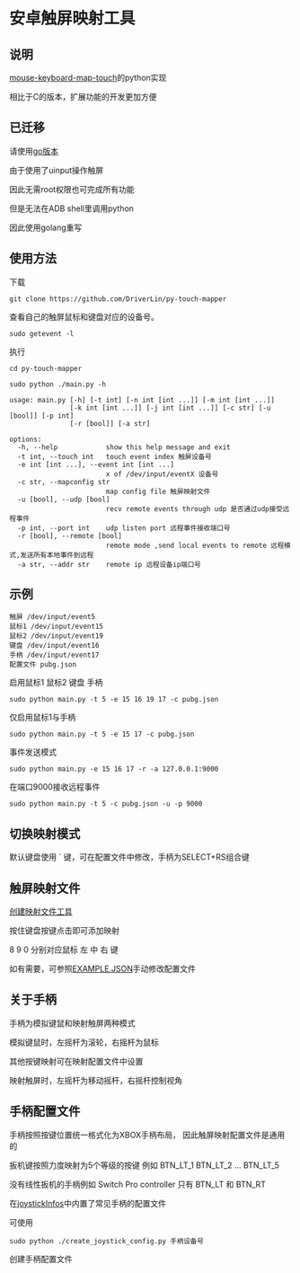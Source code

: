 # 安卓触屏映射工具
## 说明
[mouse-keyboard-map-touch](https://github.com/DriverLin/mouse-keyboard-map-touch)的python实现

相比于C的版本，扩展功能的开发更加方便

## 已迁移

请使用[go版本](https://github.com/DriverLin/go-touch-mapper)

由于使用了uinput操作触屏

因此无需root权限也可完成所有功能

但是无法在ADB shell里调用python

因此使用golang重写

## 使用方法

下载
```
git clone https://github.com/DriverLin/py-touch-mapper
```
查看自己的触屏鼠标和键盘对应的设备号。
```
sudo getevent -l
```
执行
```
cd py-touch-mapper

sudo python ./main.py -h

usage: main.py [-h] [-t int] [-n int [int ...]] [-m int [int ...]]
               [-k int [int ...]] [-j int [int ...]] [-c str] [-u [bool]] [-p int]
               [-r [bool]] [-a str]

options:
  -h, --help            show this help message and exit
  -t int, --touch int   touch event index 触屏设备号
  -e int [int ...], --event int [int ...]
                        x of /dev/input/eventX 设备号
  -c str, --mapconfig str
                        map config file 触屏映射文件
  -u [bool], --udp [bool]
                        recv remote events through udp 是否通过udp接受远程事件
  -p int, --port int    udp listen port 远程事件接收端口号
  -r [bool], --remote [bool]
                        remote mode ,send local events to remote 远程模式,发送所有本地事件到远程
  -a str, --addr str    remote ip 远程设备ip端口号

```
## 示例

```
触屏 /dev/input/event5
鼠标1 /dev/input/event15
鼠标2 /dev/input/event19
键盘 /dev/input/event16
手柄 /dev/input/event17
配置文件 pubg.json 
```
启用鼠标1 鼠标2 键盘 手柄
```
sudo python main.py -t 5 -e 15 16 19 17 -c pubg.json  
```
仅启用鼠标1与手柄
```
sudo python main.py -t 5 -e 15 17 -c pubg.json  
```
事件发送模式
```
sudo python main.py -e 15 16 17 -r -a 127.0.0.1:9000 
```
在端口9000接收远程事件
```
sudo python main.py -t 5 -c pubg.json -u -p 9000
```

## 切换映射模式
默认键盘使用 ` 键，可在配置文件中修改，手柄为SELECT+RS组合键


## 触屏映射文件
[创建映射文件工具](https://driverlin.github.io/py-touch-mapper/build/)

按住键盘按键点击即可添加映射

8 9 0 分别对应鼠标 左 中 右 键 

如有需要，可参照[EXAMPLE.JSON](https://github.com/DriverLin/py-touch-mapper/blob/main/EXAMPLE.JSON)手动修改配置文件


## 关于手柄

手柄为模拟键鼠和映射触屏两种模式

模拟键鼠时，左摇杆为滚轮，右摇杆为鼠标

其他按键映射可在映射配置文件中设置

映射触屏时，左摇杆为移动摇杆，右摇杆控制视角


## 手柄配置文件
手柄按照按键位置统一格式化为XBOX手柄布局， 因此触屏映射配置文件是通用的

扳机键按照力度映射为5个等级的按键 例如 BTN_LT_1 BTN_LT_2 ... BTN_LT_5

没有线性扳机的手柄例如 Switch Pro controller 只有 BTN_LT 和 BTN_RT

在[joystickInfos](https://github.com/DriverLin/py-touch-mapper/tree/main/joystickInfos)中内置了常见手柄的配置文件 

可使用 
```
sudo python ./create_joystick_config.py 手柄设备号  
```
创建手柄配置文件

